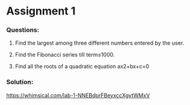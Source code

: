 # Assignment 1


### Questions:

1. Find the largest among three different numbers entered by the user. 

2. Find the Fibonacci series till term≤1000. 

3. Find all the roots of a quadratic equation ax2+bx+c=0 

### Solution:

https://whimsical.com/lab-1-NNEBdprFBeyxccXgvtWMxV
